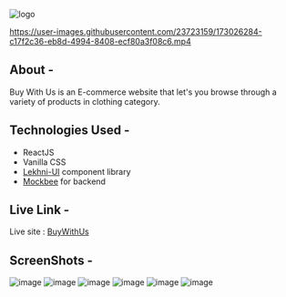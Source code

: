 
![logo](https://user-images.githubusercontent.com/23723159/173027188-ed4d4e10-cac7-445f-99e0-da560d2838ef.png)


https://user-images.githubusercontent.com/23723159/173026284-c17f2c36-eb8d-4994-8408-ecf80a3f08c6.mp4


## About - 
Buy With Us is an E-commerce website that let's you browse through a variety of products in clothing category.


## Technologies Used - 
- ReactJS
- Vanilla CSS
- [Lekhni-UI](https://github.com/HeyNitin/Lekhni-UI) component library
- [Mockbee](https://github.com/neogcamp/mockBee) for backend


## Live Link - 
Live site : [BuyWithUs](https://buy-with-us.netlify.app/)

## ScreenShots - 

![image](https://user-images.githubusercontent.com/23723159/173030740-dc1ca8f4-78c5-48f0-9225-90e4b0131849.png)
![image](https://user-images.githubusercontent.com/23723159/173030851-d29aa34f-410d-4658-ae0b-439d1ac7e091.png)
![image](https://user-images.githubusercontent.com/23723159/173030889-f8321bcc-983b-496a-8473-cf70d47e7c6a.png)
![image](https://user-images.githubusercontent.com/23723159/173030944-1ad2c7e4-436b-435a-8b95-f6e2a19e70cb.png)
![image](https://user-images.githubusercontent.com/23723159/173031166-5205cb6b-d5f4-4441-8719-e4a555d8b404.png)
![image](https://user-images.githubusercontent.com/23723159/173031139-885c81bf-e7d6-48df-9a40-a2ded0e67d4d.png)
